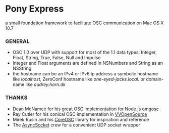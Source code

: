 
# Pony Express
a small foundation framework to facilitate OSC communication on Mac OS X 10.7

### GENERAL
- OSC 1.0 over UDP with support for most of the 1.1 data types: Integer, Float, String, True, False, Null and Impulse
- Integer and Float arguments are defined in NSNumbers and String as an NSString
- the hostname can be an IPv4 or IPv6 ip address a symbolic hostname like _localhost_, ZeroConf hostname like _one-eyed-jacks.local._ or domain-name like _audrey.horn.dk_

### THANKS
- Dean McNamee for his great OSC implementation for Node.js [omgosc](https://github.com/deanm/omgosc)
- Ray Cutler for his conical OSC implementation in [VVOpenSource](http://code.google.com/p/vvopensource/)
- Mirek Rusin and his [CoreOSC](https://github.com/mirek/CoreOSC/) library for inspiration and reference
- The [AsyncSocket](http://code.google.com/p/cocoaasyncsocket/) crew for a convenient UDP socket wrapper
